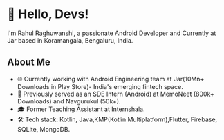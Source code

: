 # 👋 Hello, Devs!
I'm Rahul Raghuwanshi, a passionate Android Developer and Currently at Jar based in Koramangala, Bengaluru, India.

## About Me

- 🌐 Currently working with Android Engineering team at Jar(10Mn+ Downloads in Play Store)- India's emerging fintech space.
- 📱 Previously served as an SDE Intern (Android) at MemoNeet (800k+ Downloads) and Navgurukul (50k+).
- 🎓 Former Teaching Assistant at Internshala.
- 🛠️ Tech stack: Kotlin, Java,KMP(Kotlin Multiplatform),Flutter, Firebase, SQLite, MongoDB.

